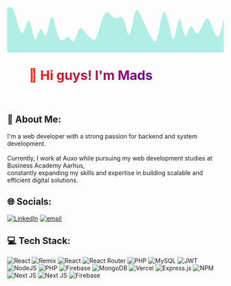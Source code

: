 <svg xmlns="http://www.w3.org/2000/svg" viewBox="0 0 1440 320"><path fill="#00cba9" fill-opacity="0.3" d="M0,32L6.2,26.7C12.3,21,25,11,37,32C49.2,53,62,107,74,144C86.2,181,98,203,111,181.3C123.1,160,135,96,148,112C160,128,172,224,185,234.7C196.9,245,209,171,222,165.3C233.8,160,246,224,258,208C270.8,192,283,96,295,85.3C307.7,75,320,149,332,192C344.6,235,357,245,369,240C381.5,235,394,213,406,218.7C418.5,224,431,256,443,245.3C455.4,235,468,181,480,165.3C492.3,149,505,171,517,186.7C529.2,203,542,213,554,224C566.2,235,578,245,591,224C603.1,203,615,149,628,112C640,75,652,53,665,53.3C676.9,53,689,75,702,85.3C713.8,96,726,96,738,90.7C750.8,85,763,75,775,106.7C787.7,139,800,213,812,202.7C824.6,192,837,96,849,58.7C861.5,21,874,43,886,69.3C898.5,96,911,128,923,154.7C935.4,181,948,203,960,224C972.3,245,985,267,997,229.3C1009.2,192,1022,96,1034,64C1046.2,32,1058,64,1071,117.3C1083.1,171,1095,245,1108,229.3C1120,213,1132,107,1145,101.3C1156.9,96,1169,192,1182,208C1193.8,224,1206,160,1218,149.3C1230.8,139,1243,181,1255,192C1267.7,203,1280,181,1292,154.7C1304.6,128,1317,96,1329,96C1341.5,96,1354,128,1366,160C1378.5,192,1391,224,1403,213.3C1415.4,203,1428,149,1434,122.7L1440,96L1440,320L1433.8,320C1427.7,320,1415,320,1403,320C1390.8,320,1378,320,1366,320C1353.8,320,1342,320,1329,320C1316.9,320,1305,320,1292,320C1280,320,1268,320,1255,320C1243.1,320,1231,320,1218,320C1206.2,320,1194,320,1182,320C1169.2,320,1157,320,1145,320C1132.3,320,1120,320,1108,320C1095.4,320,1083,320,1071,320C1058.5,320,1046,320,1034,320C1021.5,320,1009,320,997,320C984.6,320,972,320,960,320C947.7,320,935,320,923,320C910.8,320,898,320,886,320C873.8,320,862,320,849,320C836.9,320,825,320,812,320C800,320,788,320,775,320C763.1,320,751,320,738,320C726.2,320,714,320,702,320C689.2,320,677,320,665,320C652.3,320,640,320,628,320C615.4,320,603,320,591,320C578.5,320,566,320,554,320C541.5,320,529,320,517,320C504.6,320,492,320,480,320C467.7,320,455,320,443,320C430.8,320,418,320,406,320C393.8,320,382,320,369,320C356.9,320,345,320,332,320C320,320,308,320,295,320C283.1,320,271,320,258,320C246.2,320,234,320,222,320C209.2,320,197,320,185,320C172.3,320,160,320,148,320C135.4,320,123,320,111,320C98.5,320,86,320,74,320C61.5,320,49,320,37,320C24.6,320,12,320,6,320L0,320Z"></path></svg>

<svg width="400" height="100">
  <defs>
    <linearGradient id="rainbow">
      <stop offset="0%" stop-color="red">
        <animate attributeName="stop-color" values="red;orange;yellow;green;blue;purple;red" dur="3s" repeatCount="indefinite" />
      </stop>
      <stop offset="100%" stop-color="purple">
        <animate attributeName="stop-color" values="purple;blue;green;yellow;orange;red;purple" dur="3s" repeatCount="indefinite" />
      </stop>
    </linearGradient>
  </defs>
  <text x="50" y="50" font-size="30" font-weight="bold" fill="url(#rainbow)">
    👋 Hi guys! I'm Mads
  </text>
</svg>




## 💫 About Me:

I'm a web developer with a strong passion for backend and system development.<br><br>Currently, I work at Auxo while pursuing my web development studies at Business Academy Aarhus, <br>constantly expanding my skills and expertise in building scalable and efficient digital solutions.

## 🌐 Socials:

[![LinkedIn](https://img.shields.io/badge/LinkedIn-%230077B5.svg?logo=linkedin&logoColor=white)](https://linkedin.com/in/https://www.linkedin.com/in/mads-nederby-bj%C3%B8dstrup-kristensen-30364324a/) [![email](https://img.shields.io/badge/Email-D14836?logo=gmail&logoColor=white)](mailto:madskristensen@hotmail.dk)

## 💻 Tech Stack:

![React](https://img.shields.io/badge/react-%2320232a.svg?style=for-the-badge&logo=react&logoColor=%2361DAFB) ![Remix](https://img.shields.io/badge/remix-%23000.svg?style=for-the-badge&logo=remix&logoColor=white) ![React](https://img.shields.io/badge/react-%2320232a.svg?style=for-the-badge&logo=react&logoColor=%2361DAFB) ![React Router](https://img.shields.io/badge/React_Router-CA4245?style=for-the-badge&logo=react-router&logoColor=white) ![PHP](https://img.shields.io/badge/php-%23777BB4.svg?style=for-the-badge&logo=php&logoColor=white) ![MySQL](https://img.shields.io/badge/mysql-4479A1.svg?style=for-the-badge&logo=mysql&logoColor=white) ![JWT](https://img.shields.io/badge/JWT-black?style=for-the-badge&logo=JSON%20web%20tokens) ![NodeJS](https://img.shields.io/badge/node.js-6DA55F?style=for-the-badge&logo=node.js&logoColor=white) ![PHP](https://img.shields.io/badge/php-%23777BB4.svg?style=for-the-badge&logo=php&logoColor=white) ![Firebase](https://img.shields.io/badge/firebase-%23039BE5.svg?style=for-the-badge&logo=firebase) ![MongoDB](https://img.shields.io/badge/MongoDB-%234ea94b.svg?style=for-the-badge&logo=mongodb&logoColor=white) ![Vercel](https://img.shields.io/badge/vercel-%23000000.svg?style=for-the-badge&logo=vercel&logoColor=white) ![Express.js](https://img.shields.io/badge/express.js-%23404d59.svg?style=for-the-badge&logo=express&logoColor=%2361DAFB) ![NPM](https://img.shields.io/badge/NPM-%23CB3837.svg?style=for-the-badge&logo=npm&logoColor=white) ![Next JS](https://img.shields.io/badge/Next-black?style=for-the-badge&logo=next.js&logoColor=white) ![Next JS](https://img.shields.io/badge/Next-black?style=for-the-badge&logo=next.js&logoColor=white) ![Firebase](https://img.shields.io/badge/firebase-a08021?style=for-the-badge&logo=firebase&logoColor=ffcd34)

